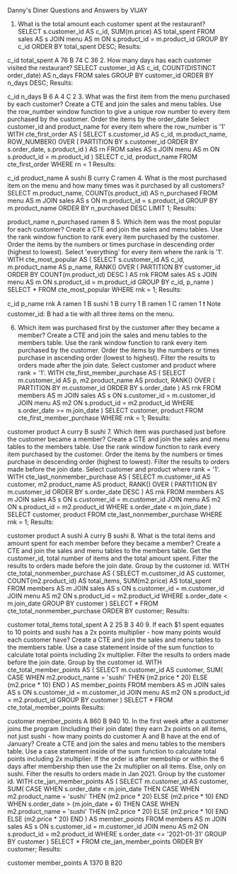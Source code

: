 Danny's Diner
Questions and Answers
by VIJAY
1. What is the total amount each customer spent at the restaurant?
SELECT s.customer_id AS c_id,
	SUM(m.price) AS total_spent
FROM sales AS s
	JOIN menu AS m ON s.product_id = m.product_id
GROUP BY c_id
ORDER BY total_spent DESC;
Results:

c_id	total_spent
A	76
B	74
C	36
2. How many days has each customer visited the restaurant?
SELECT customer_id AS c_id,
	COUNT(DISTINCT order_date) AS n_days
FROM sales
GROUP BY customer_id
ORDER BY n_days DESC;
Results:

c_id	n_days
B	6
A	4
C	2
3. What was the first item from the menu purchased by each customer?
Create a CTE and join the sales and menu tables.
Use the row_number window function to give a unique row number to every item purchased by the customer.
Order the items by the order_date
Select customer_id and product_name for every item where the row_number is '1'
WITH cte_first_order AS (
	SELECT s.customer_id AS c_id,
		m.product_name,
		ROW_NUMBER() OVER (
			PARTITION BY s.customer_id
			ORDER BY s.order_date,
				s.product_id
		) AS rn
	FROM sales AS s
		JOIN menu AS m ON s.product_id = m.product_id
)
SELECT c_id,
	product_name
FROM cte_first_order
WHERE rn = 1
Results:

c_id	product_name
A	sushi
B	curry
C	ramen
4. What is the most purchased item on the menu and how many times was it purchased by all customers?
SELECT m.product_name,
	COUNT(s.product_id) AS n_purchased
FROM menu AS m
	JOIN sales AS s ON m.product_id = s.product_id
GROUP BY m.product_name
ORDER BY n_purchased DESC
LIMIT 1;
Results:

product_name	n_purchased
ramen	8
5. Which item was the most popular for each customer?
Create a CTE and join the sales and menu tables.
Use the rank window function to rank every item purchased by the customer.
Order the items by the numbers or times purchase in descending order (highest to lowest).
Select 'everything' for every item where the rank is '1'.
WITH cte_most_popular AS (
	SELECT s.customer_id AS c_id,
		m.product_name AS p_name,
		RANK() OVER (
			PARTITION BY customer_id
			ORDER BY COUNT(m.product_id) DESC
		) AS rnk
	FROM sales AS s
		JOIN menu AS m ON s.product_id = m.product_id
	GROUP BY c_id,
		p_name
)
SELECT *
FROM cte_most_popular
WHERE rnk = 1;
Results:

c_id	p_name	rnk
A	ramen	1
B	sushi	1
B	curry	1
B	ramen	1
C	ramen	1
❗ Note customer_id: B had a tie with all three items on the menu.

6. Which item was purchased first by the customer after they became a member?
Create a CTE and join the sales and menu tables to the members table.
Use the rank window function to rank every item purchased by the customer.
Order the items by the numbers or times purchase in ascending order (lowest to highest).
Filter the results to orders made after the join date.
Select customer and product where rank = '1'.
WITH cte_first_member_purchase AS (
	SELECT m.customer_id AS p,
		m2.product_name AS product,
		RANK() OVER (
			PARTITION BY m.customer_id
			ORDER BY s.order_date
		) AS rnk
	FROM members AS m
		JOIN sales AS s ON s.customer_id = m.customer_id
		JOIN menu AS m2 ON s.product_id = m2.product_id
	WHERE s.order_date >= m.join_date
)
SELECT customer,
	product
FROM cte_first_member_purchase
WHERE rnk = 1;
Results:

customer	product
A	curry
B	sushi
7. Which item was purchased just before the customer became a member?
Create a CTE and join the sales and menu tables to the members table.
Use the rank window function to rank every item purchased by the customer.
Order the items by the numbers or times purchase in descending order (highest to lowest).
Filter the results to orders made before the join date.
Select customer and product where rank = '1'.
WITH cte_last_nonmember_purchase AS (
	SELECT m.customer_id AS customer,
		m2.product_name AS product,
		RANK() OVER (
			PARTITION BY m.customer_id
			ORDER BY s.order_date DESC
		) AS rnk
	FROM members AS m
		JOIN sales AS s ON s.customer_id = m.customer_id
		JOIN menu AS m2 ON s.product_id = m2.product_id
	WHERE s.order_date < m.join_date
)
SELECT customer,
	product
FROM cte_last_nonmember_purchase
WHERE rnk = 1;
Results:

customer	product
A	sushi
A	curry
B	sushi
8. What is the total items and amount spent for each member before they became a member?
Create a CTE and join the sales and menu tables to the members table.
Get the customer_id, total number of items and the total amount spent.
Filter the results to orders made before the join date.
Group by the customer id.
WITH cte_total_nonmember_purchase AS (
	SELECT m.customer_id AS customer,
		COUNT(m2.product_id) AS total_items,
		SUM(m2.price) AS total_spent
	FROM members AS m
		JOIN sales AS s ON s.customer_id = m.customer_id
		JOIN menu AS m2 ON s.product_id = m2.product_id
	WHERE s.order_date < m.join_date
	GROUP BY customer
)
SELECT *
FROM cte_total_nonmember_purchase
ORDER BY customer;
Results:

customer	total_items	total_spent
A	2	25
B	3	40
9. If each $1 spent equates to 10 points and sushi has a 2x points multiplier - how many points would each customer have?
Create a CTE and join the sales and menu tables to the members table.
Use a case statement inside of the sum function to calculate total points including 2x multiplier.
Filter the results to orders made before the join date.
Group by the customer id.
WITH cte_total_member_points AS (
	SELECT m.customer_id AS customer,
		SUM(
			CASE
				WHEN m2.product_name = 'sushi' THEN (m2.price * 20)
				ELSE (m2.price * 10)
			END
		) AS member_points
	FROM members AS m
		JOIN sales AS s ON s.customer_id = m.customer_id
		JOIN menu AS m2 ON s.product_id = m2.product_id
	GROUP BY customer
)
SELECT *
FROM cte_total_member_points
Results:

customer	member_points
A	860
B	940
10. In the first week after a customer joins the program (including their join date) they earn 2x points on all items, not just sushi - how many points do customer A and B have at the end of January?
Create a CTE and join the sales and menu tables to the members table.
Use a case statement inside of the sum function to calculate total points including 2x multiplier.
If the order is after membship or within the 6 days after membership then use the 2x multiplier on all items. Else, only on sushi.
Filter the results to orders made in Jan 2021.
Group by the customer id.
WITH cte_jan_member_points AS (
	SELECT m.customer_id AS customer,
		SUM(
			CASE
				WHEN s.order_date < m.join_date THEN 
					CASE
						WHEN m2.product_name = 'sushi' THEN (m2.price * 20)
						ELSE (m2.price * 10)
					END
				WHEN s.order_date > (m.join_date + 6) THEN 
					CASE
						WHEN m2.product_name = 'sushi' THEN (m2.price * 20)
						ELSE (m2.price * 10)
					END
				ELSE (m2.price * 20)
			END
		) AS member_points
	FROM members AS m
		JOIN sales AS s ON s.customer_id = m.customer_id
		JOIN menu AS m2 ON s.product_id = m2.product_id
	WHERE s.order_date <= '2021-01-31'
	GROUP BY customer
)
SELECT *
FROM cte_jan_member_points
ORDER BY customer;
Results:

customer	member_points
A	1370
B	820
